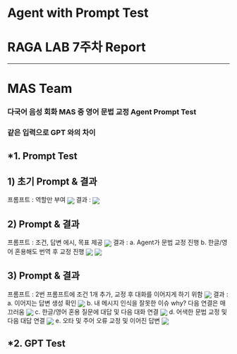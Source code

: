 # Agent with Prompt Test

# RAGA LAB 7주차 Report

---

# MAS Team

### **다국어 음성 회화 MAS 중 영어 문법 교정 Agent Prompt Test**
### **같은 입력으로 GPT 와의 차이**

## *1. Prompt Test

##    1) 초기 Prompt & 결과
프롬프트 : 역할만 부여
<img align="center" src="./img/7/1.png">
결과 :
<img align="center" src="./img/7/1-1.png">

##    2) Prompt & 결과
프롬프트 : 조건, 답변 에시, 목표 제공
<img align="center" src="./img/7/2.png">
결과 : 
    a. Agent가 문법 교정 진행
    b. 한글/영어 혼용해도 번역 후 교정 진행
<img align="center" src="./img/7/2-1.png">
<img align="center" src="./img/7/2-2.png">

##    3) Prompt & 결과
프롬프트 : 2번 프롬프트에 조건 1개 추가, 교정 후 대화를 이어지게 하기 위함
<img align="center" src="./img/7/5.png">
결과 :
    a. 이어지는 답변 생성 확인
    <img align="center" src="./img/7/5-1.png">
    b. 내 메시지 인식을 잘못한 이슈 why? 다음 연결은 매끄러움
    <img align="center" src="./img/7/5-2.png">
    c. 한글/영어 혼용 질문에 대답 및 다음 대화 연결
    <img align="center" src="./img/7/5-3.png">
    d. 어색한 문법 교정 및 다음 대답 연결
    <img align="center" src="./img/7/5-4.png">
    e. 오타 및 주어 오류 교정 및 이어진 답변
    <img align="center" src="./img/7/5-5.png">
    
    
## *2. GPT Test
